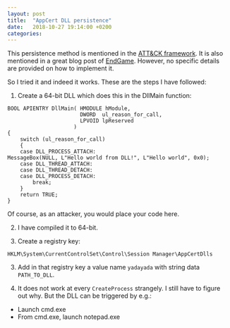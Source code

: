 ```yaml
---
layout: post
title:  "AppCert DLL persistence"
date:   2018-10-27 19:14:00 +0200
categories: 
---
```


This persistence method is mentioned in the [ATT&CK framework](https://attack.mitre.org/techniques/T1182/). It is also mentioned in a great blog post of [EndGame](https://www.endgame.com/blog/technical-blog/ten-process-injection-techniques-technical-survey-common-and-trending-process). However, no specific details are provided on how to implement it.

So I tried it and indeed it works. These are the steps I have followed:

1. Create a 64-bit DLL which does this in the DllMain function:

```
BOOL APIENTRY DllMain( HMODULE hModule,
                       DWORD  ul_reason_for_call,
                       LPVOID lpReserved
                     )
{
    switch (ul_reason_for_call)
    {
    case DLL_PROCESS_ATTACH:
MessageBox(NULL, L"Hello world from DLL!", L"Hello world", 0x0);
    case DLL_THREAD_ATTACH:
    case DLL_THREAD_DETACH:
    case DLL_PROCESS_DETACH:
        break;
    }
    return TRUE;
}
```

Of course, as an attacker, you would place your code here. 

2. I have compiled it to 64-bit.

3. Create a registry key:

```
HKLM\System\CurrentControlSet\Control\Session Manager\AppCertDlls
```

3. Add in that registry key a value name `yadayada` with string data `PATH_TO_DLL`.

4. It does not work at every `CreateProcess` strangely. I still have to figure out why. But the DLL can be triggered by e.g.:

  * Launch cmd.exe
  * From cmd.exe, launch notepad.exe
